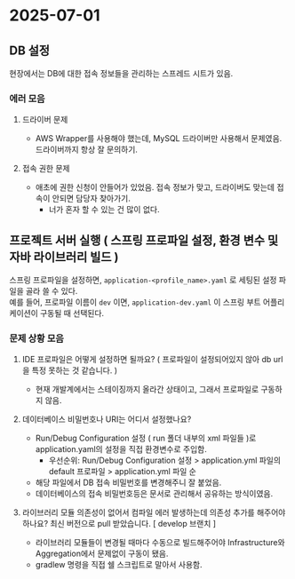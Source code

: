 # 2025-07-01

## DB 설정

현장에서는 DB에 대한 접속 정보들을 관리하는 스프레드 시트가 있음.

### 에러 모음

1. 드라이버 문제
   - AWS Wrapper를 사용해야 했는데, MySQL 드라이버만 사용해서 문제였음. 드라이버까지 항상 잘 문의하기.

2. 접속 권한 문제
   - 애초에 권한 신청이 안들어가 있었음. 접속 정보가 맞고, 드라이버도 맞는데 접속이 안되면 담당자 찾아가기.
       - 너가 혼자 할 수 있는 건 많이 없다.

## 프로젝트 서버 실행 ( 스프링 프로파일 설정, 환경 변수 및 자바 라이브러리 빌드 )

스프링 프로파일을 설정하면, `application-<profile_name>.yaml` 로 세팅된 설정 파일을 골라 쓸 수 있다.  
예를 들어, 프로파일 이름이 `dev` 이면, `application-dev.yaml` 이 스프링 부트 어플리케이션이 구동될 때 선택된다.  

### 문제 상황 모음

1. IDE 프로파일은 어떻게 설정하면 될까요? ( 프로파일이 설정되어있지 않아 db url을 특정 못하는 것 같습니다. )
   - 현재 개발계에서는 스테이징까지 올라간 상태이고, 그래서 프로파일로 구동하지 않음.
  

2. 데이터베이스 비밀번호나 URI는 어디서 설정했나요?
   - Run/Debug Configuration 설정 ( run 폴더 내부의 xml 파일들 )로 application.yaml의 설정을 직접 환경변수로 주입함.
       - 우선순위: Run/Debug Configuration 설정 > application.yml 파일의 default 프로파일 > application.yml 파일 순
   - 해당 파일에서 DB 접속 비밀번호를 변경해주니 잘 붙었음.
   - 데이터베이스의 접속 비밀번호등은 문서로 관리해서 공유하는 방식이였음.
    

3. 라이브러리 모듈 의존성이 없어서 컴파일 에러 발생하는데 의존성 추가를 해주어야 하나요? 최신 버전으로 pull 받았습니다. \[ develop 브랜치 \]
   - 라이브러리 모듈들이 변경될 때마다 수동으로 빌드해주어야 Infrastructure와 Aggregation에서 문제없이 구동이 됐음.
   - gradlew 명령을 직접 쉘 스크립트로 말아서 사용함.  
